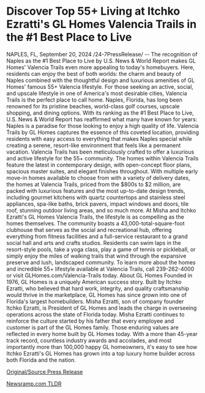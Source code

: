 # Discover Top 55+ Living at Itchko Ezratti's GL Homes Valencia Trails in the #1 Best Place to Live

NAPLES, FL, September 20, 2024 /24-7PressRelease/ -- The recognition of Naples as the #1 Best Place to Live by U.S. News & World Report makes GL Homes' Valencia Trails even more appealing to today's homebuyers. Here, residents can enjoy the best of both worlds: the charm and beauty of Naples combined with the thoughtful design and luxurious amenities of GL Homes' famous 55+ Valencia lifestyle. For those seeking an active, social, and upscale lifestyle in one of America's most desirable cities, Valencia Trails is the perfect place to call home.  Naples, Florida, has long been renowned for its pristine beaches, world-class golf courses, upscale shopping, and dining options. With its ranking as the #1 Best Place to Live, U.S. News & World Report has reaffirmed what many have known for years: Naples is a paradise for those looking to enjoy a high quality of life. Valencia Trails by GL Homes captures the essence of this coveted location, providing residents with easy access to everything that makes Naples special while creating a serene, resort-like environment that feels like a permanent vacation.  Valencia Trails has been meticulously crafted to offer a luxurious and active lifestyle for the 55+ community. The homes within Valencia Trails feature the latest in contemporary design, with open-concept floor plans, spacious master suites, and elegant finishes throughout. With multiple early move-in homes available to choose from with a variety of delivery dates, the homes at Valencia Trails, priced from the $800s to $2 million, are packed with luxurious features and the most up-to-date design trends, including gourmet kitchens with quartz countertops and stainless steel appliances, spa-like baths, brick pavers, impact windows and doors, tile roof, stunning outdoor living areas, and so much more.  At Misha and Itchko Ezratti's GL Homes Valencia Trails, the lifestyle is as compelling as the homes themselves. The community boasts a 43,000-total-square-foot clubhouse that serves as the social and recreational hub, offering everything from fitness facilities and a full-service restaurant to a grand social hall and arts and crafts studios. Residents can swim laps in the resort-style pools, take a yoga class, play a game of tennis or pickleball, or simply enjoy the miles of walking trails that wind through the expansive preserve and lush, landscaped community.  To learn more about the homes and incredible 55+ lifestyle available at Valencia Trails, call 239-262-4000 or visit GLHomes.com/Valencia-Trails today.  About GL Homes Founded in 1976, GL Homes is a uniquely American success story. Built by Itchko Ezratti, who believed that hard work, integrity, and quality craftsmanship would thrive in the marketplace, GL Homes has since grown into one of Florida's largest homebuilders.   Misha Ezratti, son of company founder Itchko Ezratti, is President of GL Homes and leads the charge in overseeing operations across the state of Florida today. Misha Ezratti continues to reinforce the culture started by his father that every employee and customer is part of the GL Homes family. Those enduring values are reflected in every home built by GL Homes today.  With a more than 45-year track record, countless industry awards and accolades, and most importantly more than 100,000 happy GL homeowners, it's easy to see how Itchko Ezratti's GL Homes has grown into a top luxury home builder across both Florida and the nation. 

[Original/Source Press Release](https://www.24-7pressrelease.com/press-release/514524/discover-top-55-living-at-itchko-ezrattis-gl-homes-valencia-trails-in-the-1-best-place-to-live) 

[Newsramp.com TLDR](https://newsramp.com/None) 